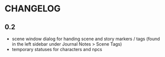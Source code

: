 # CHANGELOG

## 0.2

- scene window dialog for handing scene and story markers / tags (found in the left sidebar under Journal Notes > Scene Tags)
- temporary statuses for characters and npcs